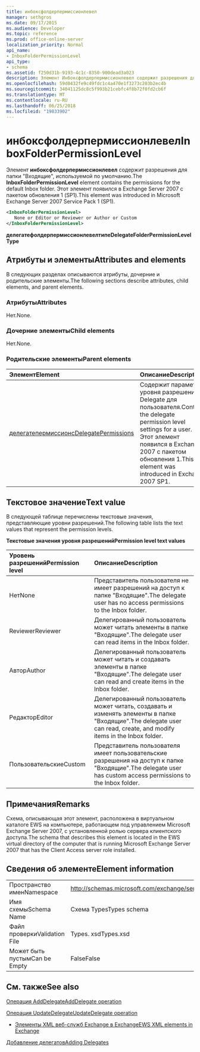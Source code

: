 ```yaml
---
title: инбоксфолдерпермиссионлевел
manager: sethgros
ms.date: 09/17/2015
ms.audience: Developer
ms.topic: reference
ms.prod: office-online-server
localization_priority: Normal
api_name:
- InboxFolderPermissionLevel
api_type:
- schema
ms.assetid: f250d31b-9193-4c1c-8350-900dead3a023
description: Элемент Инбоксфолдерпермиссионлевел содержит разрешения для папки "Входящие", используемой по умолчанию. Этот элемент появился в Exchange Server 2007 с пакетом обновления 1 (SP1).
ms.openlocfilehash: 59d0432fe9c49fdc1c4a470e1f3273c203b2ec4b
ms.sourcegitcommit: 34041125dc8c5f993b21cebfc4f8b72f0fd2cb6f
ms.translationtype: MT
ms.contentlocale: ru-RU
ms.lasthandoff: 06/25/2018
ms.locfileid: "19833902"
---
```

# <a name="inboxfolderpermissionlevel"></a><span data-ttu-id="dd6d3-104">инбоксфолдерпермиссионлевел</span><span class="sxs-lookup"><span data-stu-id="dd6d3-104">InboxFolderPermissionLevel</span></span>

<span data-ttu-id="dd6d3-105">Элемент **инбоксфолдерпермиссионлевел** содержит разрешения для папки "Входящие", используемой по умолчанию.</span><span class="sxs-lookup"><span data-stu-id="dd6d3-105">The **InboxFolderPermissionLevel** element contains the permissions for the default Inbox folder.</span></span> <span data-ttu-id="dd6d3-106">Этот элемент появился в Exchange Server 2007 с пакетом обновления 1 (SP1).</span><span class="sxs-lookup"><span data-stu-id="dd6d3-106">This element was introduced in Microsoft Exchange Server 2007 Service Pack 1 (SP1).</span></span> 
  
```xml
<InboxFolderPermissionLevel>
   None or Editor or Reviewer or Author or Custom
</InboxFolderPermissionLevel>
```

 <span data-ttu-id="dd6d3-107">**делегатефолдерпермиссионлевелтипе**</span><span class="sxs-lookup"><span data-stu-id="dd6d3-107">**DelegateFolderPermissionLevelType**</span></span>
## <a name="attributes-and-elements"></a><span data-ttu-id="dd6d3-108">Атрибуты и элементы</span><span class="sxs-lookup"><span data-stu-id="dd6d3-108">Attributes and elements</span></span>

<span data-ttu-id="dd6d3-109">В следующих разделах описываются атрибуты, дочерние и родительские элементы.</span><span class="sxs-lookup"><span data-stu-id="dd6d3-109">The following sections describe attributes, child elements, and parent elements.</span></span>
  
### <a name="attributes"></a><span data-ttu-id="dd6d3-110">Атрибуты</span><span class="sxs-lookup"><span data-stu-id="dd6d3-110">Attributes</span></span>

<span data-ttu-id="dd6d3-111">Нет.</span><span class="sxs-lookup"><span data-stu-id="dd6d3-111">None.</span></span>
  
### <a name="child-elements"></a><span data-ttu-id="dd6d3-112">Дочерние элементы</span><span class="sxs-lookup"><span data-stu-id="dd6d3-112">Child elements</span></span>

<span data-ttu-id="dd6d3-113">Нет.</span><span class="sxs-lookup"><span data-stu-id="dd6d3-113">None.</span></span>
  
### <a name="parent-elements"></a><span data-ttu-id="dd6d3-114">Родительские элементы</span><span class="sxs-lookup"><span data-stu-id="dd6d3-114">Parent elements</span></span>

|<span data-ttu-id="dd6d3-115">**Элемент**</span><span class="sxs-lookup"><span data-stu-id="dd6d3-115">**Element**</span></span>|<span data-ttu-id="dd6d3-116">**Описание**</span><span class="sxs-lookup"><span data-stu-id="dd6d3-116">**Description**</span></span>|
|:-----|:-----|
|[<span data-ttu-id="dd6d3-117">делегатепермиссионс</span><span class="sxs-lookup"><span data-stu-id="dd6d3-117">DelegatePermissions</span></span>](delegatepermissions.md) <br/> |<span data-ttu-id="dd6d3-118">Содержит параметры уровня разрешений Delegate для пользователя.</span><span class="sxs-lookup"><span data-stu-id="dd6d3-118">Contains the delegate permission level settings for a user.</span></span> <span data-ttu-id="dd6d3-119">Этот элемент появился в Exchange 2007 с пакетом обновления 1.</span><span class="sxs-lookup"><span data-stu-id="dd6d3-119">This element was introduced in Exchange 2007 SP1.</span></span>  <br/> |
   
## <a name="text-value"></a><span data-ttu-id="dd6d3-120">Текстовое значение</span><span class="sxs-lookup"><span data-stu-id="dd6d3-120">Text value</span></span>

<span data-ttu-id="dd6d3-121">В следующей таблице перечислены текстовые значения, представляющие уровни разрешений.</span><span class="sxs-lookup"><span data-stu-id="dd6d3-121">The following table lists the text values that represent the permission levels.</span></span>
  
<span data-ttu-id="dd6d3-122">**Текстовые значения уровня разрешений**</span><span class="sxs-lookup"><span data-stu-id="dd6d3-122">**Permission level text values**</span></span>

|<span data-ttu-id="dd6d3-123">**Уровень разрешений**</span><span class="sxs-lookup"><span data-stu-id="dd6d3-123">**Permission level**</span></span>|<span data-ttu-id="dd6d3-124">**Описание**</span><span class="sxs-lookup"><span data-stu-id="dd6d3-124">**Description**</span></span>|
|:-----|:-----|
|<span data-ttu-id="dd6d3-125">Нет</span><span class="sxs-lookup"><span data-stu-id="dd6d3-125">None</span></span>  <br/> |<span data-ttu-id="dd6d3-126">Представитель пользователя не имеет разрешений на доступ к папке "Входящие".</span><span class="sxs-lookup"><span data-stu-id="dd6d3-126">The delegate user has no access permissions to the Inbox folder.</span></span>  <br/> |
|<span data-ttu-id="dd6d3-127">Reviewer</span><span class="sxs-lookup"><span data-stu-id="dd6d3-127">Reviewer</span></span>  <br/> |<span data-ttu-id="dd6d3-128">Делегированный пользователь может читать элементы в папке "Входящие".</span><span class="sxs-lookup"><span data-stu-id="dd6d3-128">The delegate user can read items in the Inbox folder.</span></span>  <br/> |
|<span data-ttu-id="dd6d3-129">Автор</span><span class="sxs-lookup"><span data-stu-id="dd6d3-129">Author</span></span>  <br/> |<span data-ttu-id="dd6d3-130">Делегированный пользователь может читать и создавать элементы в папке "Входящие".</span><span class="sxs-lookup"><span data-stu-id="dd6d3-130">The delegate user can read and create items in the Inbox folder.</span></span>  <br/> |
|<span data-ttu-id="dd6d3-131">Редактор</span><span class="sxs-lookup"><span data-stu-id="dd6d3-131">Editor</span></span>  <br/> |<span data-ttu-id="dd6d3-132">Делегированный пользователь может читать, создавать и изменять элементы в папке "Входящие".</span><span class="sxs-lookup"><span data-stu-id="dd6d3-132">The delegate user can read, create, and modify items in the Inbox folder.</span></span>  <br/> |
|<span data-ttu-id="dd6d3-133">Пользовательские</span><span class="sxs-lookup"><span data-stu-id="dd6d3-133">Custom</span></span>  <br/> |<span data-ttu-id="dd6d3-134">Представитель пользователя имеет пользовательские разрешения на доступ к папке "Входящие".</span><span class="sxs-lookup"><span data-stu-id="dd6d3-134">The delegate user has custom access permissions to the Inbox folder.</span></span>  <br/> |
   
## <a name="remarks"></a><span data-ttu-id="dd6d3-135">Примечания</span><span class="sxs-lookup"><span data-stu-id="dd6d3-135">Remarks</span></span>

<span data-ttu-id="dd6d3-136">Схема, описывающая этот элемент, расположена в виртуальном каталоге EWS на компьютере, работающем под управлением Microsoft Exchange Server 2007, с установленной ролью сервера клиентского доступа.</span><span class="sxs-lookup"><span data-stu-id="dd6d3-136">The schema that describes this element is located in the EWS virtual directory of the computer that is running Microsoft Exchange Server 2007 that has the Client Access server role installed.</span></span>
  
## <a name="element-information"></a><span data-ttu-id="dd6d3-137">Сведения об элементе</span><span class="sxs-lookup"><span data-stu-id="dd6d3-137">Element information</span></span>

|||
|:-----|:-----|
|<span data-ttu-id="dd6d3-138">Пространство имен</span><span class="sxs-lookup"><span data-stu-id="dd6d3-138">Namespace</span></span>  <br/> |http://schemas.microsoft.com/exchange/services/2006/types  <br/> |
|<span data-ttu-id="dd6d3-139">Имя схемы</span><span class="sxs-lookup"><span data-stu-id="dd6d3-139">Schema Name</span></span>  <br/> |<span data-ttu-id="dd6d3-140">Схема Types</span><span class="sxs-lookup"><span data-stu-id="dd6d3-140">Types schema</span></span>  <br/> |
|<span data-ttu-id="dd6d3-141">Файл проверки</span><span class="sxs-lookup"><span data-stu-id="dd6d3-141">Validation File</span></span>  <br/> |<span data-ttu-id="dd6d3-142">Types. xsd</span><span class="sxs-lookup"><span data-stu-id="dd6d3-142">Types.xsd</span></span>  <br/> |
|<span data-ttu-id="dd6d3-143">Может быть пустым</span><span class="sxs-lookup"><span data-stu-id="dd6d3-143">Can be Empty</span></span>  <br/> |<span data-ttu-id="dd6d3-144">False</span><span class="sxs-lookup"><span data-stu-id="dd6d3-144">False</span></span>  <br/> |
   
## <a name="see-also"></a><span data-ttu-id="dd6d3-145">См. также</span><span class="sxs-lookup"><span data-stu-id="dd6d3-145">See also</span></span>



[<span data-ttu-id="dd6d3-146">Операция AddDelegate</span><span class="sxs-lookup"><span data-stu-id="dd6d3-146">AddDelegate operation</span></span>](adddelegate-operation.md)
  
[<span data-ttu-id="dd6d3-147">Операция UpdateDelegate</span><span class="sxs-lookup"><span data-stu-id="dd6d3-147">UpdateDelegate operation</span></span>](updatedelegate-operation.md)


- [<span data-ttu-id="dd6d3-148">Элементы XML веб-служб Exchange в Exchange</span><span class="sxs-lookup"><span data-stu-id="dd6d3-148">EWS XML elements in Exchange</span></span>](ews-xml-elements-in-exchange.md)


[<span data-ttu-id="dd6d3-149">Добавление делегатов</span><span class="sxs-lookup"><span data-stu-id="dd6d3-149">Adding Delegates</span></span>](http://msdn.microsoft.com/library/3a744150-66a3-4a13-9433-793603ba5038%28Office.15%29.aspx)

